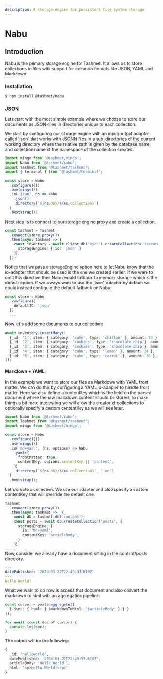 ```yaml
---
description: A storage engine for persistent file system storage
---
```


# Nabu

## Introduction

Nabu is the primary storage engine for Tashmet. It allows us to store collections in files with support for common formats like JSON, YAML and Markdown.

### Installation

```
$ npm install @tashmet/nabu
```

### JSON

Lets start with the most simple example where we choose to store our documents as JSON-files in directories unique to each collection.

We start by configuring our storage engine with an input/output adapter called 'json' that works with JSONN files in a sub-directories of the current working directory where the relative path is given by the database name and collection name of the namespace of the collection created.

```typescript
import mingo from '@tashmet/mingo';
import Nabu from '@tashmet/nabu';
import Tashmet from '@tashmet/tashmet';
import { terminal } from '@tashmet/terminal';

const store = Nabu
  .configure({})
  .use(mingo())
  .io('json', ns => Nabu
    .json()
    .directory(`${ns.db}/${ns.collection}`)
  )
  .bootstrap();
```

Next step is to connect to our storage engine proxy and create a collection.

```typescript
const tashmet = Tashmet
  .connect(store.proxy())
  .then(async tashmet => {
    const inventory = await client.db('mydb').createCollection('inventory', {
      storageEngine: { io: 'json' }
    });
  });
```

Notice that we pass a storageEngine option here to let Nabu know that the io-adapter that should be used is the one we created earlier. If we were to omit this directive then Nabu would fallback to memory storage which is the default option. If we always want to use the 'json'-adapter by default we could instead configure the default fallback on Nabu:

```typescript
const store = Nabu
  .configure({
    defaultIO: 'json'
  })
  ...
```

Now let's add some documents to our collection:

```typescript
await inventory.insertMany([
  {_id: '1', item: { category: 'cake', type: 'chiffon' }, amount: 10 },
  {_id: '2', item: { category: 'cookies', type: 'chocolate chip'}, amount: 50 },
  {_id: '3', item: { category: 'cookies', type: 'chocolate chip'}, amount: 15 },
  {_id: '4', item: { category: 'cake', type: 'lemon' }, amount: 30 },
  {_id: '5', item: { category: 'cake', type: 'carrot' }, amount: 20 },
]);
```

#### Markdown + YAML

In this example we want to store our files as Markdown with YAML front matter. We can do this by configuring a YAML io-adapter to handle front matter. Here we also define a contentKey which is the field on the parsed document where the raw markdown content should be stored. To make things a bit more interesting we will allow the creator of collections to optionally specify a custom contentKey as we will see later.

```typescript
import Nabu from '@tashmet/nabu';
import Tashmet from '@tashmet/tashmet';
import mingo from '@tashmet/mingo';

const store = Nabu
  .configure({})
  .use(mingo())
  .io('md+yaml', (ns, options) => Nabu
    .yaml({
      frontMatter: true,
      contentKey: options.contentKey || 'content',
    })
    .directory(`${ns.db}/${ns.collection}`, '.md')
  )
  .bootstrap();
```

Let's create a collection. We use our adapter and also specify a custom contentKey that will override the default one.

```typescript
Tashmet
  .connect(store.proxy())
  .then(async tashmet =>  {
    const db = tashmet.db('content');
    const posts = await db.createCollection('posts', {
      storageEngine: {
        io: 'md+yaml',
        contentKey: 'articleBody',
      }
    });
```

Now, consider we already have a document sitting in the content/posts directory.

```yaml
---
datePublished: '2020-03-22T22:49:33.610Z'
--- 
Hello World!
```

What we want to do now is access that document and also convert the markdown to html with an aggregation pipeline.

```typescript
const cursor = posts.aggregate([
  { $set: { html: { $markdownToHtml: '$articleBody' } } }
]);

for await (const doc of cursor) {
  console.log(doc);
}
```

The output will be the following:

```bash
{
  _id: 'helloworld',
  datePublished: '2020-03-22T22:49:33.610Z',
  articleBody: 'Hello World!',
  html: '<p>Hello World!</p>'
}
```
